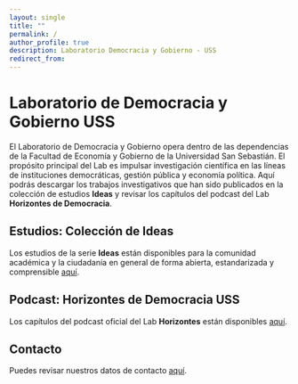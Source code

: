 ```yaml
---
layout: single
title: ""
permalink: /
author_profile: true
description: Laboratorio Democracia y Gobierno - USS
redirect_from:
---
```


# Laboratorio de Democracia y Gobierno USS

El Laboratorio de Democracia y Gobierno opera dentro de las dependencias de la Facultad de Economía y Gobierno de la Universidad San Sebastián.   El propósito principal del Lab es impulsar investigación científica en las líneas de instituciones democráticas, gestión pública y economía política.   Aquí podrás descargar los trabajos investigativos que han sido publicados en la colección de estudios **Ideas** y revisar los capítulos del podcast del Lab **Horizontes de Democracia**.



## Estudios: Colección de Ideas

Los estudios de la serie **Ideas** están disponibles para la comunidad académica y la ciudadanía en general de forma abierta, estandarizada y comprensible [aquí](https://labdemgob.github.io/ideas).


## Podcast: Horizontes de Democracia USS 

Los capítulos del podcast oficial del Lab **Horizontes** están disponibles [aquí](https://labdemgob.github.io/horizontes).


## Contacto

Puedes revisar nuestros datos de contacto [aquí](https://labdemgob.github.io/contacto).


<!-- Favicon -->

<!-- Finisce sempre così, con la morte.
Prima però c’è stata la vita,
nascosta sotto i bla, bla, bla, bla, bla.
È tutto sedimentato sotto il chiacchiericcio e il rumore:
il silenzio e il sentimento,
l’emozione e la paura,
gli sparuti incostanti sprazzi di bellezza
e poi lo squallore disgraziato e l’uomo miserabile.
Tutto sepolto nella coperta
dell’imbarazzo dello stare al mondo:
bla, bla, bla, bla.
Altrove c’è l’Altrove,
io non mi occupo dell’Altrove.
Dunque che questo romanzo abbia inizio.
In fondo è solo un trucco, si è solo un trucco. kb. -->
